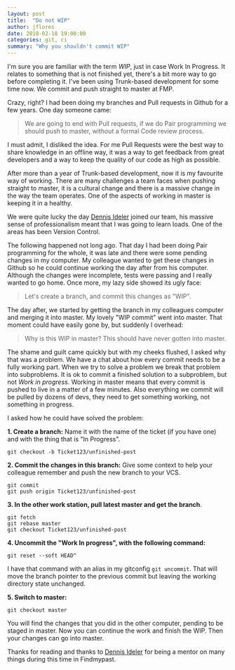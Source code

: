```yaml
---
layout: post
title:  "Do not WIP"
author: jflores
date: 2018-02-18 19:00:00
categories: git, ci
summary: "Why you shouldn't commit WIP"
---
```


I'm sure you are familiar with the term *WIP*, just in case Work In Progress. 
It relates to something that is not finished yet, there's a bit more way to go before completing it.
I've been using Trunk-based development for some time now. We commit and push straight to master at FMP.

Crazy, right? I had been doing my branches and Pull requests in Github for a few years.
One day someone came: 

> We are going to end with Pull requests, if we do Pair programming we should push to master, without a formal Code review process.

I must admit, I disliked the idea. 
For me Pull Requests were the best way to share knowledge in an offline way, it was a way to get feedback from great developers and a way to keep the quality of our code as high as possible.

After more than a year of Trunk-based development, now it is my favourite way of working. 
There are many challenges a team faces when pushing straight to master, it is a cultural change and there is a massive change in the way the team operates.
One of the aspects of working in master is keeping it in a healthy.

We were quite lucky the day [Dennis Ideler](http://dennisideler.com/) joined our team, his massive sense of professionalism meant that I was going to learn loads. One of the areas has been Version Control.

The following happened not long ago.
That day I had been doing Pair programming for the whole, it was late and there were some pending changes in my computer.
My colleague wanted to get these changes in Github so he could continue working the day after from his computer.
Although the changes were incomplete, tests were passing and I really wanted to go home. Once more, my lazy side showed its ugly face:

> Let's create a branch, and commit this changes as "WIP".

The day after, we started by getting the branch in my colleagues computer and merging it into master. My lovely "WIP commit" went into master. 
That moment could have easily gone by, but suddenly I overhead:

> Why is this WIP in master? This should have never gotten into master.

The shame and guilt came quickly but with my cheeks flushed, I asked why that was a problem. We have a chat about how every commit needs to be a fully working part.
When we try to solve a problem we break that problem into subproblems. It is ok to commit a finished solution to a subproblem, but not *Work in progress*.
Working in master means that every commit is pushed to live in a matter of a few minutes. 
Also everything we commit will be pulled by dozens of devs, they need to get something working, not something in progress.

I asked how he could have solved the problem:

**1. Create a branch:** Name it with the name of the ticket (if you have one) and with the thing that is "In Progress".
```
git checkout -b Ticket123/unfinished-post
```

**2. Commit the changes in this branch:** Give some context to help your colleague remember and push the new branch to your VCS.
```
git commit
git push origin Ticket123/unfinished-post
```

**3. In the other work station, pull latest master and get the branch**.

```
git fetch
git rebase master
git checkout Ticket123/unfinished-post
```

**4. Uncommit the "Work In progress", with the following command:**
```
git reset --soft HEAD^
```
I have that command with an alias in my gitconfig `git uncommit`. That will move the branch pointer to the previous commit but leaving the working directory state unchanged.

**5. Switch to master:**
```
git checkout master
```

You will find the changes that you did in the other computer, pending to be staged in master. 
Now you can continue the work and finish the WIP. Then your changes can go into master.

Thanks for reading and thanks to [Dennis Ideler](http://dennisideler.com/) for being a mentor on many things during this time in Findmypast. 
